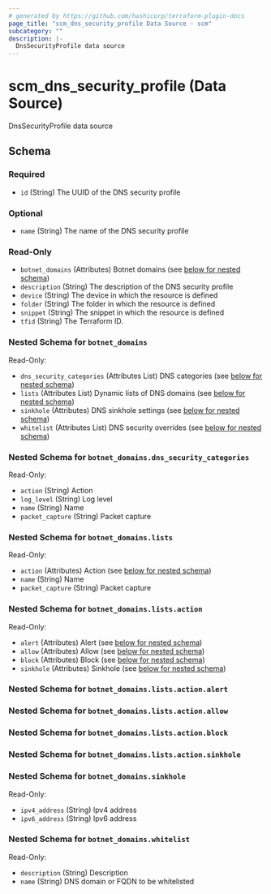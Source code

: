 ```yaml
---
# generated by https://github.com/hashicorp/terraform-plugin-docs
page_title: "scm_dns_security_profile Data Source - scm"
subcategory: ""
description: |-
  DnsSecurityProfile data source
---
```


# scm_dns_security_profile (Data Source)

DnsSecurityProfile data source



<!-- schema generated by tfplugindocs -->
## Schema

### Required

- `id` (String) The UUID of the DNS security profile

### Optional

- `name` (String) The name of the DNS security profile

### Read-Only

- `botnet_domains` (Attributes) Botnet domains (see [below for nested schema](#nestedatt--botnet_domains))
- `description` (String) The description of the DNS security profile
- `device` (String) The device in which the resource is defined
- `folder` (String) The folder in which the resource is defined
- `snippet` (String) The snippet in which the resource is defined
- `tfid` (String) The Terraform ID.

<a id="nestedatt--botnet_domains"></a>
### Nested Schema for `botnet_domains`

Read-Only:

- `dns_security_categories` (Attributes List) DNS categories (see [below for nested schema](#nestedatt--botnet_domains--dns_security_categories))
- `lists` (Attributes List) Dynamic lists of DNS domains (see [below for nested schema](#nestedatt--botnet_domains--lists))
- `sinkhole` (Attributes) DNS sinkhole settings (see [below for nested schema](#nestedatt--botnet_domains--sinkhole))
- `whitelist` (Attributes List) DNS security overrides (see [below for nested schema](#nestedatt--botnet_domains--whitelist))

<a id="nestedatt--botnet_domains--dns_security_categories"></a>
### Nested Schema for `botnet_domains.dns_security_categories`

Read-Only:

- `action` (String) Action
- `log_level` (String) Log level
- `name` (String) Name
- `packet_capture` (String) Packet capture


<a id="nestedatt--botnet_domains--lists"></a>
### Nested Schema for `botnet_domains.lists`

Read-Only:

- `action` (Attributes) Action (see [below for nested schema](#nestedatt--botnet_domains--lists--action))
- `name` (String) Name
- `packet_capture` (String) Packet capture

<a id="nestedatt--botnet_domains--lists--action"></a>
### Nested Schema for `botnet_domains.lists.action`

Read-Only:

- `alert` (Attributes) Alert (see [below for nested schema](#nestedatt--botnet_domains--lists--action--alert))
- `allow` (Attributes) Allow (see [below for nested schema](#nestedatt--botnet_domains--lists--action--allow))
- `block` (Attributes) Block (see [below for nested schema](#nestedatt--botnet_domains--lists--action--block))
- `sinkhole` (Attributes) Sinkhole (see [below for nested schema](#nestedatt--botnet_domains--lists--action--sinkhole))

<a id="nestedatt--botnet_domains--lists--action--alert"></a>
### Nested Schema for `botnet_domains.lists.action.alert`


<a id="nestedatt--botnet_domains--lists--action--allow"></a>
### Nested Schema for `botnet_domains.lists.action.allow`


<a id="nestedatt--botnet_domains--lists--action--block"></a>
### Nested Schema for `botnet_domains.lists.action.block`


<a id="nestedatt--botnet_domains--lists--action--sinkhole"></a>
### Nested Schema for `botnet_domains.lists.action.sinkhole`




<a id="nestedatt--botnet_domains--sinkhole"></a>
### Nested Schema for `botnet_domains.sinkhole`

Read-Only:

- `ipv4_address` (String) Ipv4 address
- `ipv6_address` (String) Ipv6 address


<a id="nestedatt--botnet_domains--whitelist"></a>
### Nested Schema for `botnet_domains.whitelist`

Read-Only:

- `description` (String) Description
- `name` (String) DNS domain or FQDN to be whitelisted
